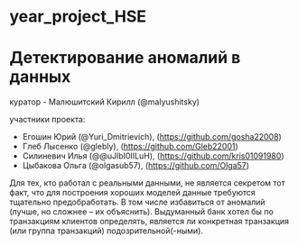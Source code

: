 # year_project_HSE
# Детектирование аномалий в данных
куратор - Малюшитский Кирилл (@malyushitsky)

участники проекта:
- Егошин Юрий (@Yuri_Dmitrievich), (https://github.com/gosha22008)
- Глеб Лысенко (@glebly), (https://github.com/Gleb22001)
- Силиневич Илья (@@uJlbI0IILuH), (https://github.com/kris01091980)
- Цыбакова Ольга (@olgasub57), (https://github.com/Olga57)

Для тех, кто работал с реальными данными, не является секретом тот факт, что для построения хороших моделей данные требуются тщательно предобработать. В том числе избавиться от аномалий (лучше, но сложнее – их объяснить). Выдуманный банк хотел бы по транзакциям клиентов определять, является ли конкретная транзакция (или группа транзакций) подозрительной(-ными).
